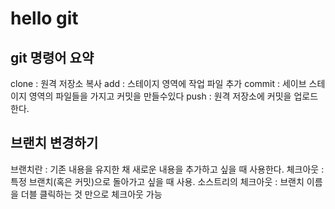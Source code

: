 # hello git
## git 명령어 요약

clone  : 원격 저장소 복사
add    : 스테이지 영역에 작업 파일 추가
commit : 세이브 스테이지 영역의 파일들을 가지고 커밋을 만들수있다
push   : 원격 저장소에 커밋을 업로드한다.

## 브랜치 변경하기

브랜치란 : 기존 내용을 유지한 채 새로운 내용을 추가하고 싶을 때 사용한다.
체크아웃 : 특정 브랜치(혹은 커밋)으로 돌아가고 싶을 때 사용.
소스트리의 체크아웃 : 브랜치 이름을 더블 클릭하는 것 만으로 체크아웃 가능
